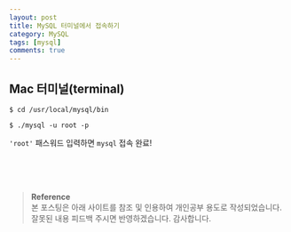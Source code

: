 ```yaml
---
layout: post
title: MySQL 터미널에서 접속하기
category: MySQL
tags: [mysql]
comments: true
---
```


## Mac 터미널(terminal)

```shell
$ cd /usr/local/mysql/bin
```

```shell
$ ./mysql -u root -p
```

`'root'` 패스워드 입력하면 `mysql` 접속 완료!

<br>
<br>
<br>

> **Reference**  
> 본 포스팅은 아래 사이트를 참조 및 인용하여 개인공부 용도로 작성되었습니다.  
> 잘못된 내용 피드백 주시면 반영하겠습니다. 감사합니다.  
> []()
